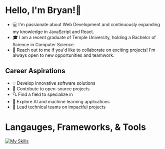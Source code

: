 # Hello, I'm Bryan!👋

- 💻 I'm passionate about Web Development and continuously expanding my knowledge in JavaScript and React.
- 🎓 I am a recent graduate of Temple University, holding a Bachelor of Science in Computer Science.
- 📩 Reach out to me if you'd like to collaborate on exciting projects! I'm always open to new opportunities and teamwork.

## Career Aspirations
- 💡 Develop innovative software solutions
- 🌟 Contribute to open-source projects
- 🔍 Find a field to specialize in
- 🤖 Explore AI and machine learning applications
- 🚀 Lead technical teams on impactful projects

# Langauges, Frameworks, & Tools

[![My Skills](https://skillicons.dev/icons?i=js,html,css,react,nextjs,nodejs,python,java,c,git,tailwindcss,npm,discordjs,vscode,raspberrypi,linux,apple,windows,flask,figma,mysql&perline=7)](https://skillicons.dev)
